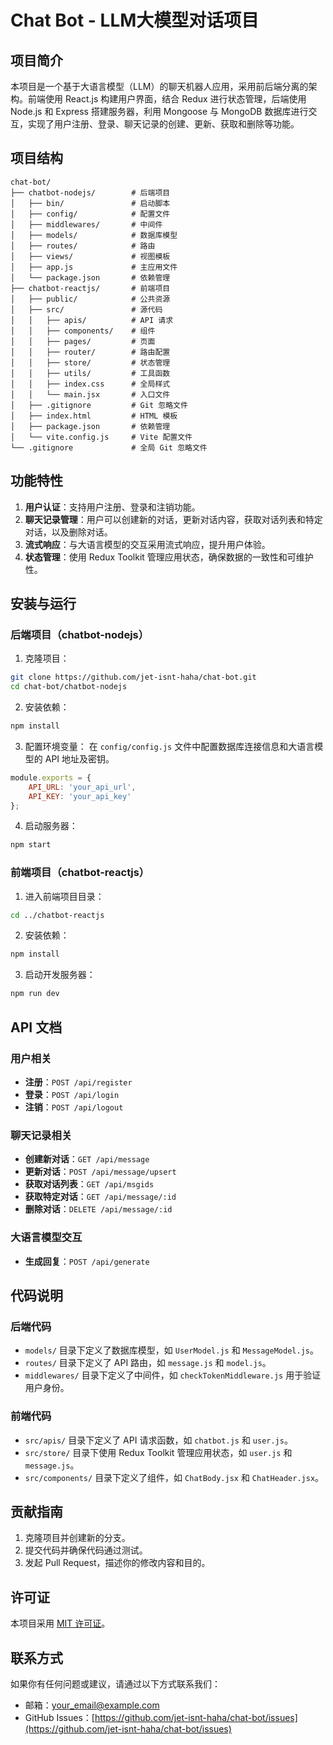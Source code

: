 # Chat Bot - LLM大模型对话项目

## 项目简介
本项目是一个基于大语言模型（LLM）的聊天机器人应用，采用前后端分离的架构。前端使用 React.js 构建用户界面，结合 Redux 进行状态管理，后端使用 Node.js 和 Express 搭建服务器，利用 Mongoose 与 MongoDB 数据库进行交互，实现了用户注册、登录、聊天记录的创建、更新、获取和删除等功能。

## 项目结构
```
chat-bot/
├── chatbot-nodejs/        # 后端项目
│   ├── bin/               # 启动脚本
│   ├── config/            # 配置文件
│   ├── middlewares/       # 中间件
│   ├── models/            # 数据库模型
│   ├── routes/            # 路由
│   ├── views/             # 视图模板
│   ├── app.js             # 主应用文件
│   └── package.json       # 依赖管理
├── chatbot-reactjs/       # 前端项目
│   ├── public/            # 公共资源
│   ├── src/               # 源代码
│   │   ├── apis/          # API 请求
│   │   ├── components/    # 组件
│   │   ├── pages/         # 页面
│   │   ├── router/        # 路由配置
│   │   ├── store/         # 状态管理
│   │   ├── utils/         # 工具函数
│   │   ├── index.css      # 全局样式
│   │   └── main.jsx       # 入口文件
│   ├── .gitignore         # Git 忽略文件
│   ├── index.html         # HTML 模板
│   ├── package.json       # 依赖管理
│   └── vite.config.js     # Vite 配置文件
└── .gitignore             # 全局 Git 忽略文件
```

## 功能特性
1. **用户认证**：支持用户注册、登录和注销功能。
2. **聊天记录管理**：用户可以创建新的对话，更新对话内容，获取对话列表和特定对话，以及删除对话。
3. **流式响应**：与大语言模型的交互采用流式响应，提升用户体验。
4. **状态管理**：使用 Redux Toolkit 管理应用状态，确保数据的一致性和可维护性。

## 安装与运行

### 后端项目（chatbot-nodejs）
1. 克隆项目：
```bash
git clone https://github.com/jet-isnt-haha/chat-bot.git
cd chat-bot/chatbot-nodejs
```
2. 安装依赖：
```bash
npm install
```
3. 配置环境变量：
在 `config/config.js` 文件中配置数据库连接信息和大语言模型的 API 地址及密钥。
```javascript
module.exports = {
    API_URL: 'your_api_url',
    API_KEY: 'your_api_key'
};
```
4. 启动服务器：
```bash
npm start
```

### 前端项目（chatbot-reactjs）
1. 进入前端项目目录：
```bash
cd ../chatbot-reactjs
```
2. 安装依赖：
```bash
npm install
```
3. 启动开发服务器：
```bash
npm run dev
```

## API 文档

### 用户相关
- **注册**：`POST /api/register`
- **登录**：`POST /api/login`
- **注销**：`POST /api/logout`

### 聊天记录相关
- **创建新对话**：`GET /api/message`
- **更新对话**：`POST /api/message/upsert`
- **获取对话列表**：`GET /api/msgids`
- **获取特定对话**：`GET /api/message/:id`
- **删除对话**：`DELETE /api/message/:id`

### 大语言模型交互
- **生成回复**：`POST /api/generate`

## 代码说明

### 后端代码
- `models/` 目录下定义了数据库模型，如 `UserModel.js` 和 `MessageModel.js`。
- `routes/` 目录下定义了 API 路由，如 `message.js` 和 `model.js`。
- `middlewares/` 目录下定义了中间件，如 `checkTokenMiddleware.js` 用于验证用户身份。

### 前端代码
- `src/apis/` 目录下定义了 API 请求函数，如 `chatbot.js` 和 `user.js`。
- `src/store/` 目录下使用 Redux Toolkit 管理应用状态，如 `user.js` 和 `message.js`。
- `src/components/` 目录下定义了组件，如 `ChatBody.jsx` 和 `ChatHeader.jsx`。

## 贡献指南
1. 克隆项目并创建新的分支。
2. 提交代码并确保代码通过测试。
3. 发起 Pull Request，描述你的修改内容和目的。

## 许可证
本项目采用 [MIT 许可证](LICENSE)。

## 联系方式
如果你有任何问题或建议，请通过以下方式联系我们：
- 邮箱：your_email@example.com
- GitHub Issues：[https://github.com/jet-isnt-haha/chat-bot/issues](https://github.com/jet-isnt-haha/chat-bot/issues)
